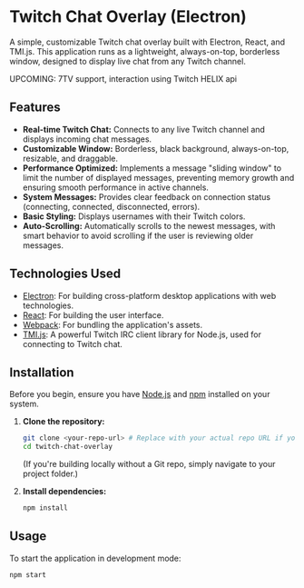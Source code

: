 # Twitch Chat Overlay (Electron)

A simple, customizable Twitch chat overlay built with Electron, React, and TMI.js. This application runs as a lightweight, always-on-top, borderless window, designed to display live chat from any Twitch channel.

UPCOMING: 7TV support, interaction using Twitch HELIX api

## Features

- **Real-time Twitch Chat:** Connects to any live Twitch channel and displays incoming chat messages.
- **Customizable Window:** Borderless, black background, always-on-top, resizable, and draggable.
- **Performance Optimized:** Implements a message "sliding window" to limit the number of displayed messages, preventing memory growth and ensuring smooth performance in active channels.
- **System Messages:** Provides clear feedback on connection status (connecting, connected, disconnected, errors).
- **Basic Styling:** Displays usernames with their Twitch colors.
- **Auto-Scrolling:** Automatically scrolls to the newest messages, with smart behavior to avoid scrolling if the user is reviewing older messages.

## Technologies Used

- [Electron](https://www.electronjs.org/): For building cross-platform desktop applications with web technologies.
- [React](https://react.dev/): For building the user interface.
- [Webpack](https://webpack.js.org/): For bundling the application's assets.
- [TMI.js](https://tmijs.com/): A powerful Twitch IRC client library for Node.js, used for connecting to Twitch chat.

## Installation

Before you begin, ensure you have [Node.js](https://nodejs.org/) and [npm](https://www.npmjs.com/get-npm) installed on your system.

1.  **Clone the repository:**

    ```bash
    git clone <your-repo-url> # Replace with your actual repo URL if you have one
    cd twitch-chat-overlay
    ```

    (If you're building locally without a Git repo, simply navigate to your project folder.)

2.  **Install dependencies:**
    ```bash
    npm install
    ```

## Usage

To start the application in development mode:

```bash
npm start
```
